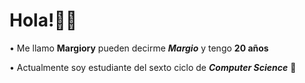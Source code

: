 # **Hola!🙌🏻**

• Me llamo **Margiory** pueden decirme ***Margio*** y tengo **20 años**

• Actualmente soy estudiante del sexto ciclo de ***Computer Science*** 🏢
